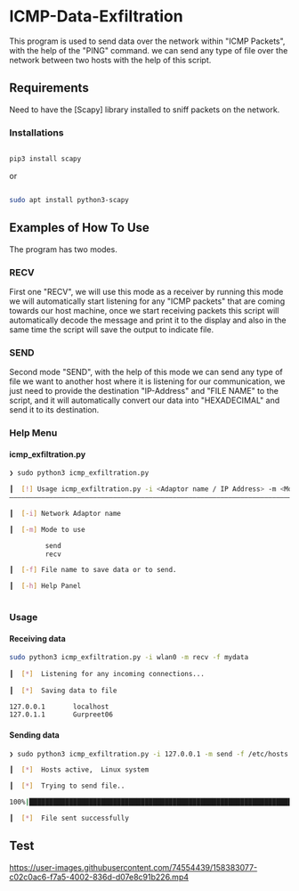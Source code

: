 # ICMP-Data-Exfiltration

This program is used to send data over the network within "ICMP Packets", with the help of the "PING" command.
we can send any type of file over the network between two hosts with the help of this script.


## Requirements
Need to have the [Scapy] library installed to sniff packets on the network.

### Installations
```bash 

pip3 install scapy

```
or
```bash 

sudo apt install python3-scapy

```

## Examples of How To Use
The program has two modes.

### RECV
First one "RECV", we will use this mode as a receiver by running this mode we will automatically
start listening for any "ICMP packets" that are coming towards our host machine, once we start receiving packets
this script will automatically decode the message and print it to the display and also in the same time the script
will save the output to indicate file.

### SEND
Second mode "SEND", with the help of this mode we can send any type of file we want to another host 
where it is listening for our communication, we just need to provide the destination "IP-Address" and "FILE NAME" 
to the script, and it will automatically convert our data into "HEXADECIMAL" and send it to its destination.

### Help Menu
#### icmp_exfiltration.py
```bash
❯ sudo python3 icmp_exfiltration.py

┃  [!] Usage icmp_exfiltration.py -i <Adaptor name / IP Address> -m <Mode> -f <Filename>   
――――――――――――――――――――――――――――――――――――――――――――――――――――――――――――――――――――――――――――――――――――――――――

┃  [-i] Network Adaptor name

┃  [-m] Mode to use

         send
         recv

┃  [-f] File name to save data or to send.

┃  [-h] Help Panel
                      
```

### Usage
#### Receiving data
```bash
sudo python3 icmp_exfiltration.py -i wlan0 -m recv -f mydata
                                                                                                                                                                                      
┃  [*]  Listening for any incoming connections...                                                                                                                                         
                                                                                                                                                                                          
┃  [*]  Saving data to file 

127.0.0.1       localhost
127.0.1.1       Gurpreet06                        
```

#### Sending data
```bash
❯ sudo python3 icmp_exfiltration.py -i 127.0.0.1 -m send -f /etc/hosts

┃  [*]  Hosts active,  Linux system

┃  [*]  Trying to send file..

100%|████████████████████████████████████████████████████████████████████████████████████████████████████████████████████████████████████████| 560000/560000 [00:00<00:00, 4217833.49it/s]

┃  [*]  File sent successfully
```

## Test

https://user-images.githubusercontent.com/74554439/158383077-c02c0ac6-f7a5-4002-836d-d07e8c91b226.mp4



